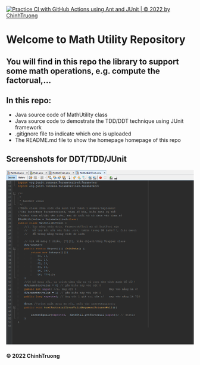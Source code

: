 [![Practice CI with GitHub Actions using Ant and JUnit | © 2022 by ChinhTruong](https://github.com/chinhtc98/math-util/actions/workflows/mathutil-ci.yml/badge.svg)](https://github.com/chinhtc98/math-util/actions/workflows/mathutil-ci.yml)
# Welcome to Math Utility Repository
## You will find in this repo the library to support some math operations, e.g. compute the factorual,...

## In this repo:
* Java source code of MathUtility class
* Java source code to demostrate the TDD/DDT technique using JUnit framework
* .gitignore file to indicate which one is uploaded
* The README.md file to show the homepage homepage of this repo

## Screenshots for DDT/TDD/JUnit
![DDT-TDD-JUnit code](https://github.com/chinhtc98/math-util/blob/241b517acea36b7136c24e776dbd89aef9a0e097/screenshots/DDT-TDD-JUnit.png)

#### © 2022 ChinhTruong
